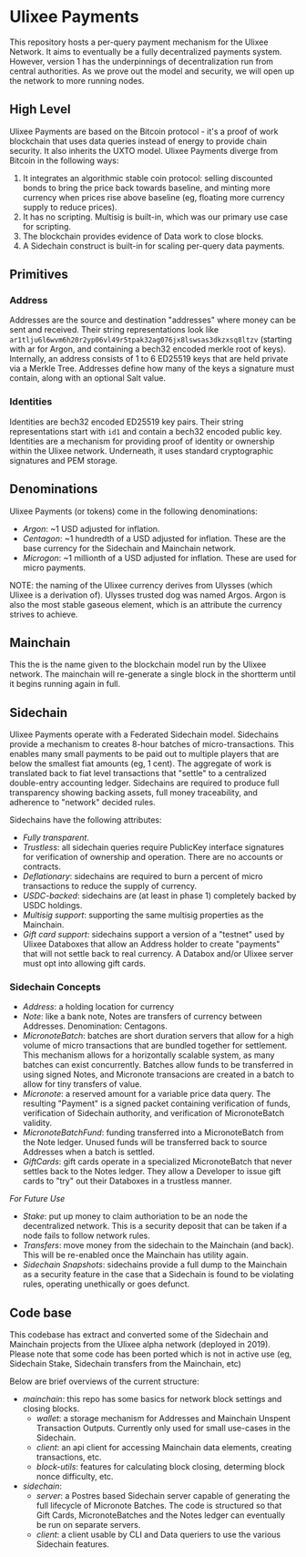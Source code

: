 # Ulixee Payments
This repository hosts a per-query payment mechanism for the Ulixee Network. It aims to eventually be a fully decentralized payments system. However, version 1 has the underpinnings of decentralization run from central authorities. As we prove out the model and security, we will open up the network to more running nodes.

## High Level
Ulixee Payments are based on the Bitcoin protocol - it's a proof of work blockchain that uses data queries instead of energy to provide chain security. It also inherits the UXTO model. Ulixee Payments diverge from Bitcoin in the following ways:
1. It integrates an algorithmic stable coin protocol: selling discounted bonds to bring the price back towards baseline, and minting more currency when prices rise above baseline (eg, floating more currency supply to reduce prices).
2. It has no scripting. Multisig is built-in, which was our primary use case for scripting.
3. The blockchain provides evidence of Data work to close blocks.
4. A Sidechain construct is built-in for scaling per-query data payments.

## Primitives
### Address
Addresses are the source and destination "addresses" where money can be sent and received. Their string representations look like `ar1tlju6l6wvm6h20r2yp06vl49r5tpak32ag076jx8lswsas3dkzxsq8ltzv` (starting with ar for Argon, and containing a bech32 encoded merkle root of keys). Internally, an address consists of 1 to 6 ED25519 keys that are held private via a Merkle Tree. Addresses define how many of the keys a signature must contain, along with an optional Salt value.

### Identities
Identities are bech32 encoded ED25519 key pairs. Their string representations start with `id1` and contain a bech32 encoded public key. Identities are a mechanism for providing proof of identity or ownership within the Ulixee network. Underneath, it uses standard cryptographic signatures and PEM storage.

## Denominations
Ulixee Payments (or tokens) come in the following denominations:
- *Argon*: ~1 USD adjusted for inflation.
- *Centagon*: ~1 hundredth of a USD adjusted for inflation. These are the base currency for the Sidechain and Mainchain network.
- *Microgon*: ~1 millionth of a USD adjusted for inflation. These are used for micro payments.

NOTE: the naming of the Ulixee currency derives from Ulysses (which Ulixee is a derivation of). Ulysses trusted dog was named Argos. Argon is also the most stable gaseous element, which is an attribute the currency strives to achieve.

## Mainchain
This the is the name given to the blockchain model run by the Ulixee network. The mainchain will re-generate a single block in the shortterm until it begins running again in full.

## Sidechain
Ulixee Payments operate with a Federated Sidechain model. Sidechains provide a mechanism to creates 8-hour batches of micro-transactions. This enables many small payments to be paid out to multiple players that are below the smallest fiat amounts (eg, 1 cent). The aggregate of work is translated back to fiat level transactions that "settle" to a centralized double-entry accounting ledger. Sidechains are required to produce full transparency showing backing assets, full money traceability, and adherence to "network" decided rules. 

Sidechains have the following attributes:
- *Fully transparent*.
- *Trustless*: all sidechain queries require PublicKey interface signatures for verification of ownership and operation. There are no accounts or contracts.
- *Deflationary*: sidechains are required to burn a percent of micro transactions to reduce the supply of currency.
- *USDC-backed*: sidechains are (at least in phase 1) completely backed by USDC holdings.
- *Multisig support*: supporting the same multisig properties as the Mainchain.
- *Gift card support*: sidechains support a version of a "testnet" used by Ulixee Databoxes that allow an Address holder to create "payments" that will not settle back to real currency. A Databox and/or Ulixee server must opt into allowing gift cards.

### Sidechain Concepts
- *Address*: a holding location for currency
- *Note*: like a bank note, Notes are transfers of currency between Addresses. Denomination: Centagons.
- *MicronoteBatch*: batches are short duration servers that allow for a high volume of micro transactions that are bundled together for settlement. This mechanism allows for a horizontally scalable system, as many batches can exist concurrently. Batches allow funds to be transferred in using signed Notes, and Micronote transacions are created in a batch to allow for tiny transfers of value.
- *Micronote*: a reserved amount for a variable price data query. The resulting "Payment" is a signed packet containing verification of funds, verification of Sidechain authority, and verification of MicronoteBatch validity.
- *MicronoteBatchFund*: funding transferred into a MicronoteBatch from the Note ledger. Unused funds will be transferred back to source Addresses when a batch is settled.
- *GiftCards*: gift cards operate in a specialized MicronoteBatch that never settles back to the Notes ledger. They allow a Developer to issue gift cards to "try" out their Databoxes in a trustless manner.

_For Future Use_
- *Stake*: put up money to claim authoriation to be an node the decentralized network. This is a security deposit that can be taken if a node fails to follow network rules.
- *Transfers*: move money from the sidechain to the Mainchain (and back). This will be re-enabled once the Mainchain has utility again.
- *Sidechain Snapshots*: sidechains provide a full dump to the Mainchain as a security feature in the case that a Sidechain is found to be violating rules, operating unethically or goes defunct.

## Code base
This codebase has extract and converted some of the Sidechain and Mainchain projects from the Ulixee alpha network (deployed in 2019). Please note that some code has been ported which is not in active use (eg, Sidechain Stake, Sidechain transfers from the Mainchain, etc)

Below are brief overviews of the current structure:
* *mainchain*: this repo has some basics for network block settings and closing blocks.
  - *wallet*: a storage mechanism for Addresses and Mainchain Unspent Transaction Outputs. Currently only used for small use-cases in the Sidechain.
  - *client*: an api client for accessing Mainchain data elements, creating transactions, etc.
  - *block-utils*: features for calculating block closing, determing block nonce difficulty, etc.
* *sidechain*: 
  - *server*: a Postres based Sidechain server capable of generating the full lifecycle of Micronote Batches. The code is structured so that Gift Cards, MicronoteBatches and the Notes ledger can eventually be run on separate servers.
  - *client*: a client usable by CLI and Data queriers to use the various Sidechain features.
